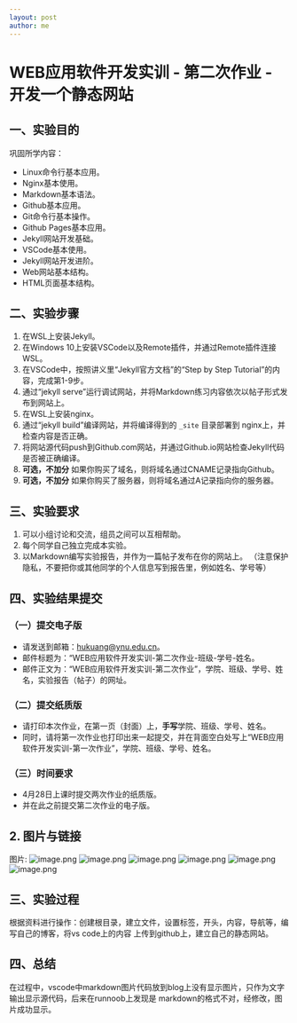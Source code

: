 ```yaml
---
layout: post
author: me
---
```



# WEB应用软件开发实训 - 第二次作业 - 开发一个静态网站


## 一、实验目的

巩固所学内容：

- Linux命令行基本应用。
- Nginx基本使用。
- Markdown基本语法。
- Github基本应用。
- Git命令行基本操作。
- Github Pages基本应用。
- Jekyll网站开发基础。
- VSCode基本使用。
- Jekyll网站开发进阶。
- Web网站基本结构。
- HTML页面基本结构。


## 二、实验步骤

1. 在WSL上安装Jekyll。
1. 在Windows 10上安装VSCode以及Remote插件，并通过Remote插件连接WSL。
1. 在VSCode中，按照讲义里“Jekyll官方文档”的“Step by Step Tutorial”的内容，完成第1-9步。
1. 通过“jekyll serve”运行调试网站，并将Markdown练习内容依次以帖子形式发布到网站上。
1. 在WSL上安装nginx。
1. 通过“jekyll build”编译网站，并将编译得到的 `_site` 目录部署到 nginx上，并检查内容是否正确。
1. 将网站源代码push到Github.com网站，并通过Github.io网站检查Jekyll代码是否被正确编译。
1. **可选，不加分** 如果你购买了域名，则将域名通过CNAME记录指向Github。
1. **可选，不加分** 如果你购买了服务器，则将域名通过A记录指向你的服务器。


## 三、实验要求

1. 可以小组讨论和交流，组员之间可以互相帮助。
1. 每个同学自己独立完成本实验。
1. 以Markdown编写实验报告，并作为一篇帖子发布在你的网站上。
（注意保护隐私，不要把你或其他同学的个人信息写到报告里，例如姓名、学号等）


## 四、实验结果提交

### （一）提交电子版

- 请发送到邮箱：hukuang@ynu.edu.cn。
- 邮件标题为：“WEB应用软件开发实训-第二次作业-班级-学号-姓名。
- 邮件正文为：“WEB应用软件开发实训-第二次作业”，学院、班级、学号、姓名，实验报告（帖子）的网址。

### （二）提交纸质版

- 请打印本次作业，在第一页（封面）上，**手写**学院、班级、学号、姓名。
- 同时，请将第一次作业也打印出来一起提交，并在背面空白处写上“WEB应用软件开发实训-第一次作业”，学院、班级、学号、姓名。

### （三）时间要求

- 4月28日上课时提交两次作业的纸质版。
- 并在此之前提交第二次作业的电子版。


 
## 2. 图片与链接
 
图片:
![image.png](https://i.loli.net/2021/05/07/5TZnQFhL1GIUzSf.png)
![image.png](https://i.loli.net/2021/05/07/LyGqVzNjXwDTYBl.png)
![image.png](https://i.loli.net/2021/05/07/KQF8Ot9mS6uJRlX.png)
![image.png](https://i.loli.net/2021/05/07/Y1qw5oUaL62Jrvu.png)
![image.png](https://i.loli.net/2021/05/07/l6krCdcMXpwUbxY.png)
![image.png](https://i.loli.net/2021/05/07/eEI2NJW45mB9FXK.png)

 
## 三、实验过程
根据资料进行操作：创建根目录，建立文件，设置标签，开头，内容，导航等，编写自己的博客，将vs code上的内容
上传到github上，建立自己的静态网站。

## 四、总结
在过程中，vscode中markdown图片代码放到blog上没有显示图片，只作为文字输出显示源代码，后来在runnoob上发现是
markdown的格式不对，经修改，图片成功显示。
```
